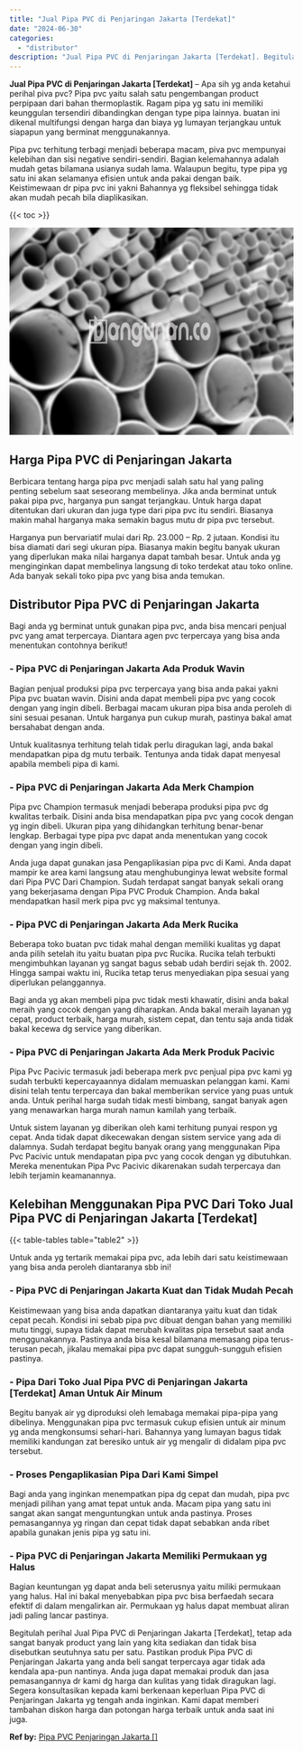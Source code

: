 ```yaml
---
title: "Jual Pipa PVC di Penjaringan Jakarta [Terdekat]"
date: "2024-06-30"
categories: 
  - "distributor"
description: "Jual Pipa PVC di Penjaringan Jakarta [Terdekat]. Begitulah perihal Jual Pipa PVC di Penjaringan Jakarta [Terdekat], tetap ada sangat banyak product yang la..."
---
```


**Jual Pipa PVC di Penjaringan Jakarta \[Terdekat\]** – Apa sih yg anda ketahui perihal piva pvc? Pipa pvc yaitu salah satu pengembangan product perpipaan dari bahan thermoplastik. Ragam pipa yg satu ini memiliki keunggulan tersendiri dibandingkan dengan type pipa lainnya. buatan ini dikenal multifungsi dengan harga dan biaya yg lumayan terjangkau untuk siapapun yang berminat menggunakannya.

Pipa pvc terhitung terbagi menjadi beberapa macam, piva pvc mempunyai kelebihan dan sisi negative sendiri-sendiri. Bagian kelemahannya adalah mudah getas bilamana usianya sudah lama. Walaupun begitu, type pipa yg satu ini akan selamanya efisien untuk anda pakai dengan baik. Keistimewaan dr pipa pvc ini yakni Bahannya yg fleksibel sehingga tidak akan mudah pecah bila diaplikasikan.

{{< toc >}}

![Jual Pipa PVC di Penjaringan Jakarta [Terdekat]](/images/jaul-pipa-pvc-58.png)

## Harga Pipa PVC di Penjaringan Jakarta

Berbicara tentang harga pipa pvc menjadi salah satu hal yang paling penting sebelum saat seseorang membelinya. Jika anda berminat untuk pakai pipa pvc, harganya pun sangat terjangkau. Untuk harga dapat ditentukan dari ukuran dan juga type dari pipa pvc itu sendiri. Biasanya makin mahal harganya maka semakin bagus mutu dr pipa pvc tersebut.

Harganya pun bervariatif mulai dari Rp. 23.000 – Rp. 2 jutaan. Kondisi itu bisa diamati dari segi ukuran pipa. Biasanya makin begitu banyak ukuran yang diperlukan maka nilai harganya dapat tambah besar. Untuk anda yg menginginkan dapat membelinya langsung di toko terdekat atau toko online. Ada banyak sekali toko pipa pvc yang bisa anda temukan.

## Distributor Pipa PVC di Penjaringan Jakarta

Bagi anda yg berminat untuk gunakan pipa pvc, anda bisa mencari penjual pvc yang amat terpercaya. Diantara agen pvc terpercaya yang bisa anda menentukan contohnya berikut!

### \- Pipa PVC di Penjaringan Jakarta Ada Produk Wavin

Bagian penjual produksi pipa pvc terpercaya yang bisa anda pakai yakni Pipa pvc buatan wavin. Disini anda dapat membeli pipa pvc yang cocok dengan yang ingin dibeli. Berbagai macam ukuran pipa bisa anda peroleh di sini sesuai pesanan. Untuk harganya pun cukup murah, pastinya bakal amat bersahabat dengan anda.

Untuk kualitasnya terhitung telah tidak perlu diragukan lagi, anda bakal mendapatkan pipa dg mutu terbaik. Tentunya anda tidak dapat menyesal apabila membeli pipa di kami.

### \- Pipa PVC di Penjaringan Jakarta Ada Merk Champion

Pipa pvc Champion termasuk menjadi beberapa produksi pipa pvc dg kwalitas terbaik. Disini anda bisa mendapatkan pipa pvc yang cocok dengan yg ingin dibeli. Ukuran pipa yang dihidangkan terhitung benar-benar lengkap. Berbagai type pipa pvc dapat anda menentukan yang cocok dengan yang ingin dibeli.

Anda juga dapat gunakan jasa Pengaplikasian pipa pvc di Kami. Anda dapat mampir ke area kami langsung atau menghubunginya lewat website formal dari Pipa PVC Dari Champion. Sudah terdapat sangat banyak sekali orang yang bekerjasama dengan Pipa PVC Produk Champion. Anda bakal mendapatkan hasil merk pipa pvc yg maksimal tentunya.

### \- Pipa PVC di Penjaringan Jakarta Ada Merk Rucika

Beberapa toko buatan pvc tidak mahal dengan memiliki kualitas yg dapat anda pilih setelah itu yaitu buatan pipa pvc Rucika. Rucika telah terbukti mengimbuhkan layanan yg sangat bagus sebab udah berdiri sejak th. 2002. Hingga sampai waktu ini, Rucika tetap terus menyediakan pipa sesuai yang diperlukan pelanggannya.

Bagi anda yg akan membeli pipa pvc tidak mesti khawatir, disini anda bakal meraih yang cocok dengan yang diharapkan. Anda bakal meraih layanan yg cepat, product terbaik, harga murah, sistem cepat, dan tentu saja anda tidak bakal kecewa dg service yang diberikan.

### \- Pipa PVC di Penjaringan Jakarta Ada Merk Produk Pacivic

Pipa Pvc Pacivic termasuk jadi beberapa merk pvc penjual pipa pvc kami yg sudah terbukti kepercayaannya didalam memuaskan pelanggan kami. Kami disini telah tentu terpercaya dan bakal memberikan service yang puas untuk anda. Untuk perihal harga sudah tidak mesti bimbang, sangat banyak agen yang menawarkan harga murah namun kamilah yang terbaik.

Untuk sistem layanan yg diberikan oleh kami terhitung punyai respon yg cepat. Anda tidak dapat dikecewakan dengan sistem service yang ada di dalamnya. Sudah terdapat begitu banyak orang yang menggunakan Pipa Pvc Pacivic untuk mendapatan pipa pvc yang cocok dengan yg dibutuhkan. Mereka menentukan Pipa Pvc Pacivic dikarenakan sudah terpercaya dan lebih terjamin keamanannya.

## Kelebihan Menggunakan Pipa PVC Dari Toko Jual Pipa PVC di Penjaringan Jakarta \[Terdekat\]

{{< table-tables table="table2" >}}

Untuk anda yg tertarik memakai pipa pvc, ada lebih dari satu keistimewaan yang bisa anda peroleh diantaranya sbb ini!

### \- Pipa PVC di Penjaringan Jakarta Kuat dan Tidak Mudah Pecah

Keistimewaan yang bisa anda dapatkan diantaranya yaitu kuat dan tidak cepat pecah. Kondisi ini sebab pipa pvc dibuat dengan bahan yang memiliki mutu tinggi, supaya tidak dapat merubah kwalitas pipa tersebut saat anda menggunakannya. Pastinya anda bisa kesal bilamana memasang pipa terus-terusan pecah, jikalau memakai pipa pvc dapat sungguh-sungguh efisien pastinya.

### \- Pipa Dari Toko Jual Pipa PVC di Penjaringan Jakarta \[Terdekat\] Aman Untuk Air Minum

Begitu banyak air yg diproduksi oleh lemabaga memakai pipa-pipa yang dibelinya. Menggunakan pipa pvc termasuk cukup efisien untuk air minum yg anda mengkonsumsi sehari-hari. Bahannya yang lumayan bagus tidak memiliki kandungan zat beresiko untuk air yg mengalir di didalam pipa pvc tersebut.

### \- Proses Pengaplikasian Pipa Dari Kami Simpel

Bagi anda yang inginkan menempatkan pipa dg cepat dan mudah, pipa pvc menjadi pilihan yang amat tepat untuk anda. Macam pipa yang satu ini sangat akan sangat menguntungkan untuk anda pastinya. Proses pemasangannya yg ringan dan cepat tidak dapat sebabkan anda ribet apabila gunakan jenis pipa yg satu ini.

### \- Pipa PVC di Penjaringan Jakarta Memiliki Permukaan yg Halus

Bagian keuntungan yg dapat anda beli seterusnya yaitu miliki permukaan yang halus. Hal ini bakal menyebabkan pipa pvc bisa berfaedah secara efektif di dalam mengalirkan air. Permukaan yg halus dapat membuat aliran jadi paling lancar pastinya.

Begitulah perihal Jual Pipa PVC di Penjaringan Jakarta \[Terdekat\], tetap ada sangat banyak product yang lain yang kita sediakan dan tidak bisa disebutkan seutuhnya satu per satu. Pastikan produk Pipa PVC di Penjaringan Jakarta yang anda beli sangat terpercaya agar tidak ada kendala apa-pun nantinya. Anda juga dapat memakai produk dan jasa pemasangannya dr kami dg harga dan kulitas yang tidak diragukan lagi. Segera konsultasikan kepada kami berkenaan keperluan Pipa PVC di Penjaringan Jakarta yg tengah anda inginkan. Kami dapat memberi tambahan diskon harga dan potongan harga terbaik untuk anda saat ini juga.

**Ref by:** [Pipa PVC Penjaringan Jakarta []](https://id.wikipedia.org/wiki/Pipa)
